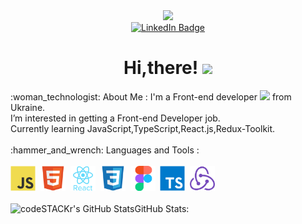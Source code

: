 <div id="header" align="center">
  <img src="https://media.giphy.com/media/paTz7UZbPfTZFRYnnB/giphy.gif" width="250px"/>
</div>
<div id="badges"  align="center" >
   <a href="https://www.linkedin.com/in/rymma-savchuk-54a8a3250/" target="_blank">
    <img src="https://img.shields.io/badge/LinkedIn-blue?style=for-the-badge&logo=linkedin&logoColor=white" alt="LinkedIn Badge"/>
  </a>
  <h1>
  Hi,there!
  <img src="https://media.giphy.com/media/hvRJCLFzcasrR4ia7z/giphy.gif" width="30px"/>
</h1>
</div>
<div>
:woman_technologist: About Me :
I'm a Front-end developer <img src="https://media.giphy.com/media/WUlplcMpOCEmTGBtBW/giphy.gif" width="30"> from Ukraine.
</br>
I’m interested in getting a Front-end Developer job.
</br>
Currently learning JavaScript,TypeScript,React.js,Redux-Toolkit.
</div>
<br/>
:hammer_and_wrench: Languages and Tools :
<br/>
<br/>
<div> 
    <img src="https://github.com/devicons/devicon/blob/master/icons/javascript/javascript-original.svg" title="JavaScript" alt="JavaScript" width="40" height="40"/>&nbsp;
   <img src="https://github.com/devicons/devicon/blob/master/icons/html5/html5-original.svg" title="HTML5" alt="HTML" width="40" height="40"/>&nbsp;
   <img src="https://github.com/devicons/devicon/blob/master/icons/react/react-original-wordmark.svg" title="React" alt="React" width="40" height="40"/>&nbsp;
   <img src="https://github.com/devicons/devicon/blob/master/icons/css3/css3-original.svg" title="CSS" alt="CSS" width="40" height="40"/>&nbsp;
   <img src="https://github.com/devicons/devicon/blob/master/icons/figma/figma-original.svg" title="Figma" alt="Figma" width="40" height="40"/>&nbsp;
  <img src="https://github.com/devicons/devicon/blob/master/icons/typescript/typescript-original.svg" title="TypeScript" alt="TypeScript" width="40" height="40"/>&nbsp;
  <img src="https://github.com/devicons/devicon/blob/master/icons/redux/redux-original.svg" title="Redux" alt="Redux " width="40" height="40"/>&nbsp;
</div>
<br/>
GitHub Stats:
   <img align="left" alt="codeSTACKr's GitHub Stats" src="https://github-readme-stats.vercel.app/api/top-langs/?username=savchukrm&langs_count=8&layout=compact" />


